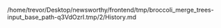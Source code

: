 /home/trevor/Desktop/newsworthy/frontend/tmp/broccoli_merge_trees-input_base_path-q3VdOzrI.tmp/2/History.md